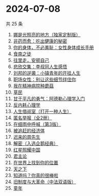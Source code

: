 # 2024-07-08

共 25 条

<!-- BEGIN WEREAD -->
<!-- 最后更新时间 2024-07-08 11:01:18 +0800 -->
1. [娜是光照亮的地方（独家定制版）](https://weread.qq.com/web/bookDetail/4623278071d2306e462e908)
1. [非药而愈：吃出健康的秘密](https://weread.qq.com/web/bookDetail/9a432440813ab82d2g0184aa)
1. [你的身体，不必羞耻：女性身体成长手册](https://weread.qq.com/web/bookDetail/32c32710813ab8c4ag0167a5)
1. [食南之徒](https://weread.qq.com/web/bookDetail/91f329c0813ab8ee0g011c9d)
1. [往里走，安顿自己](https://weread.qq.com/web/bookDetail/80032d40813ab71b8g012ac6)
1. [悲欣交集：李叔同人生感悟](https://weread.qq.com/web/bookDetail/51f322c0813ab8e8ag013db9)
1. [刘邦的逆袭：小镇青年的开挂人生](https://weread.qq.com/web/bookDetail/427327c0813ab8ee1g014781)
1. [职场女性：别让这些细节绊住你](https://weread.qq.com/web/bookDetail/9d832b2072a730499d822df)
1. [我在精神病院种蘑菇](https://weread.qq.com/web/bookDetail/87432800813ab8e8dg012411)
1. [草民](https://weread.qq.com/web/bookDetail/370329a0813ab8ecag017dd1)
1. [甘于平凡的勇气：阿德勒心理学入门](https://weread.qq.com/web/bookDetail/b1532290813ab8ed7g016140)
1. [反内耗心理学](https://weread.qq.com/web/bookDetail/ced32730813ab8b3cg017549)
1. [人生借阅室（打开一种人生）](https://weread.qq.com/web/bookDetail/1a232a10813ab7ca1g017111)
1. [匿名举报（全2册）](https://weread.qq.com/web/bookDetail/e1232090813ab8eb9g019f2c)
1. [在细雨中呼喊（第3版）](https://weread.qq.com/web/bookDetail/801324d05cbba380129b0a1)
1. [被追赶的经济体](https://weread.qq.com/web/bookDetail/7ac32f60813ab87d3g015c97)
1. [迟来的周先生](https://weread.qq.com/web/bookDetail/9e832c60813ab8619g019816)
1. [解密（入选企鹅经典）](https://weread.qq.com/web/bookDetail/e1c32c205c9f30e1cdf7d38)
1. [红星照耀中国](https://weread.qq.com/web/bookDetail/8ba32ef07183b76a8ba27cd)
1. [君主论](https://weread.qq.com/web/bookDetail/53a32b50813ab8a03g01009a)
1. [在世界上找到你的位置](https://weread.qq.com/web/bookDetail/e0732c30813ab7dbag0167d2)
1. [天之下](https://weread.qq.com/web/bookDetail/4de326a0721770aa4de95f4)
1. [知道吗？你真的很棒啦](https://weread.qq.com/web/bookDetail/97332d20813ab8ebeg017b7e)
1. [旧制度与大革命（中法双语版）](https://weread.qq.com/web/bookDetail/2f932450813ab8eceg01272c)
1. [童年](https://weread.qq.com/web/bookDetail/f8132af07259fbaff8142c8)
<!-- END WEREAD -->